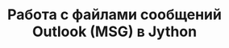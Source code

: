 ---
title: "Работа с файлами сообщений Outlook (MSG) в Jython"
url: /ru/java/working-with-outlook-message-msg-files-in-jython/
weight: 10
type: docs
---